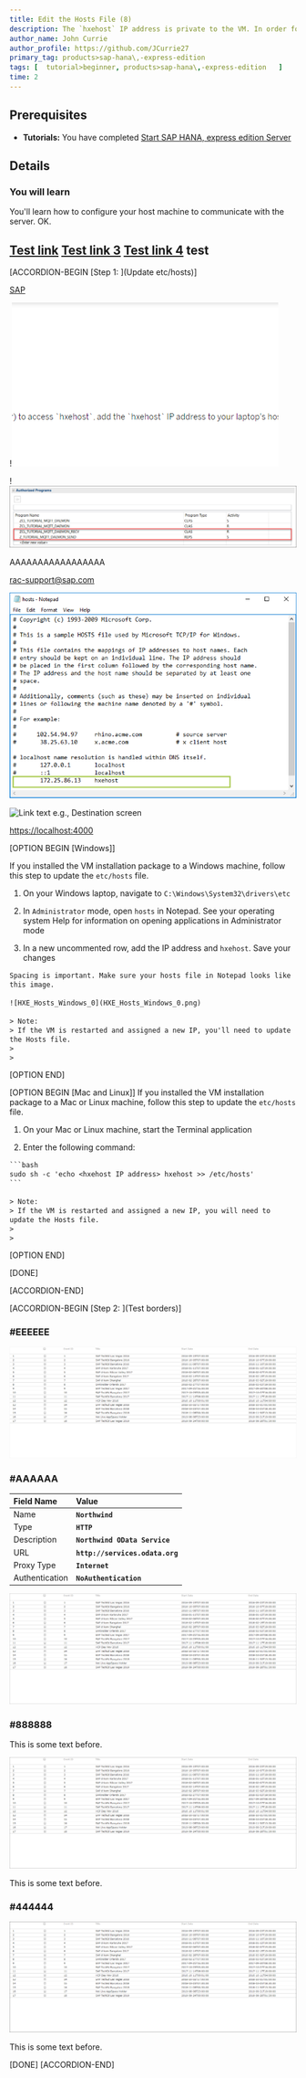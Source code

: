 ```yaml
---
title: Edit the Hosts File (8)
description: The `hxehost` IP address is private to the VM. In order for applications on your laptop (like your web browser) to access `hxehost`, add the `hxehost` IP address to your laptop's hostname map.
author_name: John Currie
author_profile: https://github.com/JCurrie27
primary_tag: products>sap-hana\,-express-edition
tags: [  tutorial>beginner, products>sap-hana\,-express-edition   ]
time: 2
---
```


## Prerequisites
 - **Tutorials:** You have completed [Start SAP HANA, express edition Server](hxe-ua-getting-started-vm)

## Details
### You will learn
You'll learn how to configure your host machine to communicate with the server. OK.

[Test link](https://localhost:4004/testLink.html)
[Test link 3](https://localhost/testLink)
[Test link 4](https://localhost/testLink.html)
test
---

[ACCORDION-BEGIN [Step 1: ](Update etc/hosts)]

[SAP](mission.cp-starter-ibpm-employeeonboarding)

!![test](Noborder.png)

!![Link in other folder](..\abap-connectivity-daemon-mqtt-bridge\add-authorized-programs.png)

AAAAAAAAAAAAAAAAA

<rac-support@sap.com>

![Link text e.g., Destination screen](HXE_Hosts_Windows_0.png)

![Link text e.g., Destination screen](https://images.pexels.com/photos/67636/rose-blue-flower-rose-blooms-67636.jpeg?auto=compress&cs=tinysrgb&h=750&w=1260)

<https://localhost:4000>


[OPTION BEGIN [Windows]]

If you installed the VM installation package to a Windows machine, follow this step to update the `etc/hosts` file.

1.   On your Windows laptop, navigate to `C:\Windows\System32\drivers\etc`

2.   In `Administrator` mode, open `hosts` in Notepad. See your operating system Help for information on opening applications in Administrator mode

3.   In a new uncommented row, add the IP address and `hxehost`. Save your changes

    Spacing is important. Make sure your hosts file in Notepad looks like this image.

    ![HXE_Hosts_Windows_0](HXE_Hosts_Windows_0.png)

    > Note:
    > If the VM is restarted and assigned a new IP, you'll need to update the Hosts file.
    >
    >

[OPTION END]


[OPTION BEGIN [Mac and Linux]]
If you installed the VM installation package to a Mac or Linux machine, follow this step to update the `etc/hosts` file.

1.   On your Mac or Linux machine, start the Terminal application

2.   Enter the following command:

    ```bash
    sudo sh -c 'echo <hxehost IP address> hxehost >> /etc/hosts'
    ```

    > Note:
    > If the VM is restarted and assigned a new IP, you will need to update the Hosts file.
    >
    >


[OPTION END]

[DONE]

[ACCORDION-END]

[ACCORDION-BEGIN [Step 2: ](Test borders)]
### #EEEEEE

![Link text e.g., Destination screen](EEEEEE.png)

### #AAAAAA


|  Field Name     | Value
|  :------------- | :-------------
|  Name           | **`Northwind`**
|  Type           | **`HTTP`**
|  Description    | **`Northwind OData Service`**
|  URL          | **`http://services.odata.org`**
|  Proxy Type   | **`Internet`**
|  Authentication | **`NoAuthentication`**

![Link text e.g., Destination screen](AAAAAA.png)

### #888888

This is some text before.

![Link text e.g., Destination screen](888888.png)

This is some text before.

### #444444

![Link text e.g., Destination screen](444444.png)

This is some text before.

[DONE]
[ACCORDION-END]
